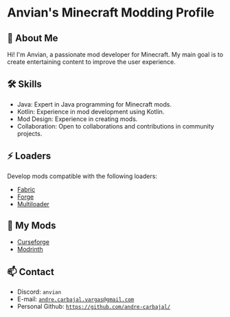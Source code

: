 # Anvian's Minecraft Modding Profile

## 🔎 About Me
Hi! I'm Anvian, a passionate mod developer for Minecraft. My main goal is to create entertaining content to improve the user experience.

## 🛠️ Skills
- Java: Expert in Java programming for Minecraft mods.
- Kotlin: Experience in mod development using Kotlin.
- Mod Design: Experience in creating mods.
- Collaboration: Open to collaborations and contributions in community projects.

## ⚡ Loaders
Develop mods compatible with the following loaders:
- [Fabric](https://fabricmc.net/)
- [Forge](https://files.minecraftforge.net/)
- [Multiloader](https://github.com/jaredlll08/MultiLoader-Template)

## 📖 My Mods
- [Curseforge](https://www.curseforge.com/members/anvian/projects)
- [Modrinth](https://modrinth.com/user/anvian)

## 📫 Contact
- Discord: `anvian`
- E-mail: [`andre.carbajal.vargas@gmail.com`](mailto:andre.carbajal.vargas@gmail.com)
- Personal Github: [`https://github.com/andre-carbajal/`](https://github.com/andre-carbajal/)
